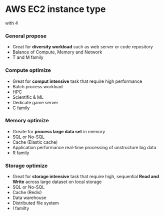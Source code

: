 # AWS EC2 instance type

with 4

### General propose

- Great for **diversity workload** such as web server or code repository
- Balance of Compute, Memory and Network
- T and M family

### Compute optimize

- Great for **comput intensive** task that require high performance
- Batch process workload
- HPC
- Scientific & ML
- Dedicate game server
- C family

### Memory optimize

- Greate for **process large data set** in memory
- SQL or No-SQL
- Cache (Elastic cache)
- Application performance real-time processing of unstructure big data
- R family

### Storage optimize

- Great for **storage intensive** task that require high, sequential **Read and Write** across large dataset on local storage
- SQL or No-SQL
- Cache (Redis)
- Data warehouse
- Distributed file system
- I familty
